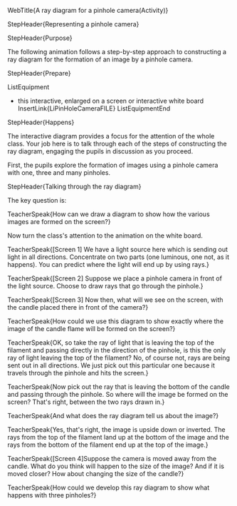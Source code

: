 WebTitle{A ray diagram for a pinhole camera(Activity)}

StepHeader{Representing a pinhole camera}

StepHeader{Purpose}

The following animation follows a step-by-step approach to constructing a ray diagram for the formation of an image by a pinhole camera.

StepHeader{Prepare} 

ListEquipment
- this interactive, enlarged on a screen or interactive white board InsertLink{LiPinHoleCameraFILE}
ListEquipmentEnd

StepHeader{Happens}

The interactive diagram provides a focus for the attention of the whole class. Your job here is to talk through each of the steps of constructing the ray diagram, engaging the pupils in discussion as you proceed.

First, the pupils explore the formation of images using a pinhole camera with one, three and many pinholes.

StepHeader{Talking through the ray diagram}

The key question is:

TeacherSpeak{How can we draw a diagram to show how the various images are formed on the screen?}

Now turn the class's attention to the animation on the white board.

TeacherSpeak{[Screen 1] We have a light source here which is sending out light in all directions. Concentrate on two parts (one luminous, one not, as it happens). You can predict where the light will end up by using rays.}

TeacherSpeak{[Screen 2] Suppose we place a pinhole camera in front of the light source. Choose to draw rays that go through the pinhole.}

TeacherSpeak{[Screen 3] Now then, what will we see on the screen, with the candle placed there in front of the camera?}

TeacherSpeak{How could we use this diagram to show exactly where the image of the candle flame will be formed on the screen?}

TeacherSpeak{OK, so take the ray of light that is leaving the top of the filament and passing directly in the direction of the pinhole, is this the only ray of light leaving the top of the filament? No, of course not, rays are being sent out in all directions. We just pick out this particular one because it travels through the pinhole and hits the screen.}

TeacherSpeak{Now pick out the ray that is leaving the bottom of the candle and passing through the pinhole. So where will the image be formed on the screen? That's right, between the two rays drawn in.}

TeacherSpeak{And what does the ray diagram tell us about the image?}

TeacherSpeak{Yes, that's right, the image is upside down or inverted. The rays from the top of the filament land up at the bottom of the image and the rays from the bottom of the filament end up at the top of the image.}

TeacherSpeak{[Screen 4]Suppose the camera is moved away from the candle. What do you think will happen to the size of the image? And if it is moved closer? How about changing the size of the candle?}

TeacherSpeak{How could we develop this ray diagram to show what happens with three pinholes?}


